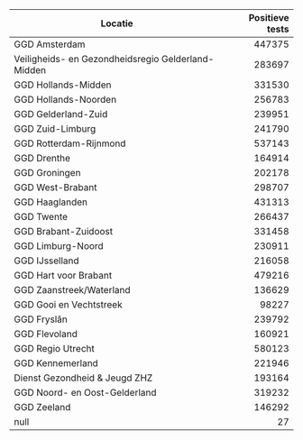 | Locatie | Positieve tests |
|---------|----------------:|
| GGD Amsterdam                            | 447375 |
| Veiligheids- en Gezondheidsregio Gelderland-Midden | 283697 |
| GGD Hollands-Midden                      | 331530 |
| GGD Hollands-Noorden                     | 256783 |
| GGD Gelderland-Zuid                      | 239951 |
| GGD Zuid-Limburg                         | 241790 |
| GGD Rotterdam-Rijnmond                   | 537143 |
| GGD Drenthe                              | 164914 |
| GGD Groningen                            | 202178 |
| GGD West-Brabant                         | 298707 |
| GGD Haaglanden                           | 431313 |
| GGD Twente                               | 266437 |
| GGD Brabant-Zuidoost                     | 331458 |
| GGD Limburg-Noord                        | 230911 |
| GGD IJsselland                           | 216058 |
| GGD Hart voor Brabant                    | 479216 |
| GGD Zaanstreek/Waterland                 | 136629 |
| GGD Gooi en Vechtstreek                  | 98227 |
| GGD Fryslân                              | 239792 |
| GGD Flevoland                            | 160921 |
| GGD Regio Utrecht                        | 580123 |
| GGD Kennemerland                         | 221946 |
| Dienst Gezondheid & Jeugd ZHZ            | 193164 |
| GGD Noord- en Oost-Gelderland            | 319232 |
| GGD Zeeland                              | 146292 |
| null                                     |    27 |

